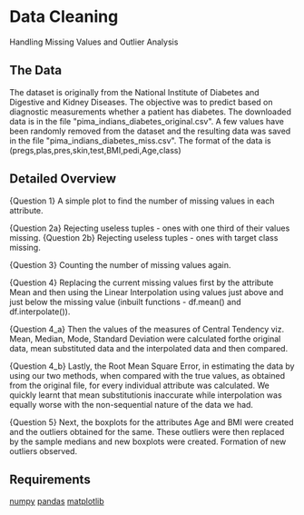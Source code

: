 # Data Cleaning
Handling Missing Values and Outlier Analysis


## The Data

The dataset is originally from the National Institute of Diabetes and Digestive and Kidney Diseases. The objective was 
to predict based on diagnostic measurements whether a patient has diabetes. The downloaded data is in the file 
"pima_indians_diabetes_original.csv". A few values have been randomly removed from the dataset and the resulting 
data was saved in the file "pima_indians_diabetes_miss.csv".
The format of the data is (pregs,plas,pres,skin,test,BMI,pedi,Age,class)


## Detailed Overview

{Question 1} A simple plot to find the number of missing values in each attribute.

{Question 2a} Rejecting useless tuples - ones with one third of their values missing.
{Question 2b} Rejecting useless tuples - ones with target class missing.

{Question 3} Counting the number of missing values again.

{Question 4} Replacing the current missing values first by the attribute Mean and then using the Linear Interpolation 
using values just above and just below the missing value (inbuilt functions - df.mean() and df.interpolate()).

{Question 4_a} Then the values of the measures of Central Tendency viz. Mean, Median, Mode, Standard Deviation were 
calculated forthe original data, mean substituted data and the interpolated data and then compared.

{Question 4_b} Lastly, the Root Mean Square Error, in estimating the data by using our two methods, when compared with 
the true values, as obtained from the original file, for every individual attribute was calculated. We quickly learnt 
that mean substitutionis inaccurate while interpolation was equally worse with the non-sequential nature of the data we had.

{Question 5} Next, the boxplots for the attributes Age and BMI were created and the outliers obtained for the same. These
outliers were then replaced by the sample medians and new boxplots were created. Formation of new outliers observed.


## Requirements

[numpy](https://numpy.org/)
[pandas](https://pandas.pydata.org/)
[matplotlib](https://matplotlib.org/)